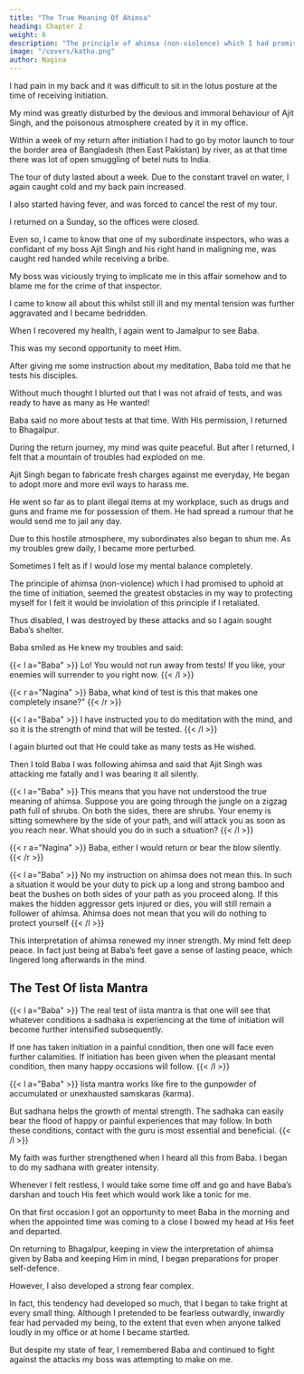 ```yaml
---
title: "The True Meaning Of Ahimsa"
heading: Chapter 2
weight: 6
description: "The principle of ahimsa (non-violence) which I had promised to uphold at the time of initiation, seemed the greatest obstacle"
image: "/covers/katha.png"
author: Nagina
---
```



<!-- I have already described my physical and mental condition at the time of my
initiation.  -->

I had pain in my back and it was difficult to sit in the lotus posture at the time of receiving initiation. 

My mind was greatly disturbed by the devious and immoral behaviour of Ajit Singh, and the poisonous atmosphere created by it in my office. 

Within a week of my return after initiation I had to go by motor launch to tour the border area of Bangladesh (then East Pakistan) by river, as at that time there was lot of open smuggling of betel nuts to India. 

The tour of duty lasted about a week. Due to the constant travel on water, I again caught cold and my back pain increased. 

I also started having fever, and was forced to cancel the rest of my tour.

I returned on a Sunday, so the offices were closed. 

Even so, I came to know that one of my subordinate inspectors, who was a confidant of my boss Ajit Singh and his right hand in maligning me, was caught red handed while receiving a bribe. 

My boss was viciously trying to implicate me in this affair somehow and to blame me for the crime of that inspector. 

I came to know all about this whilst still ill and my mental tension was further aggravated and I became bedridden.

When I recovered my health, I again went to Jamalpur to see Baba. 

This was my second opportunity to meet Him. 

After giving me some instruction about my meditation, Baba told me that he tests his disciples.

Without much thought I blurted out that I was not afraid of tests, and was ready to have as many as He wanted!

Baba said no more about tests at that time. With His permission, I returned to Bhagalpur.

During the return journey, my mind was quite peaceful. But after I returned, I felt that a mountain of troubles had exploded on me. 

Ajit Singh began to fabricate fresh charges against me everyday, He began to adopt more and more evil ways to harass me.

He went so far as to plant illegal items at my workplace, such as drugs and guns and frame me for possession of them. He had spread a rumour that he would send me to jail any day.

Due to this hostile atmosphere, my subordinates also began to shun me. As my troubles grew daily, I became more perturbed. 

Sometimes I felt as if I would lose my mental balance completely. 

The principle of ahimsa (non-violence) which I had promised to uphold at the time of initiation, seemed the greatest obstacles in my way to protecting myself for I felt it would be inviolation of this principle if I retaliated. 

Thus disabled, I was destroyed by these attacks and so I again sought Baba’s shelter.

Baba smiled as He knew my troubles and said:

{{< l a="Baba" >}}
Lo! You would not run away from tests! If you like, your enemies will surrender to you right now.
{{< /l >}}

{{< r a="Nagina" >}}
Baba, what kind of test is this that makes one completely insane?"
{{< /r >}}

{{< l a="Baba" >}}
I have instructed you to do meditation with the mind, and so it is the strength of mind that will be tested.
{{< /l >}}


I again blurted out that He could take as many tests as He wished.

Then I told Baba I was following ahimsa and said that Ajit Singh was attacking me fatally and I was bearing it all silently.

{{< l a="Baba" >}}
This means that you have not understood the true meaning of ahimsa. Suppose you are going through the jungle on a zigzag path full of shrubs. On both the sides, there are shrubs. Your enemy is sitting somewhere by the side of your path, and will attack you as soon as you reach near. What should you do in such a situation?
{{< /l >}}


{{< r a="Nagina" >}}
Baba, either I would return or bear the blow silently.
{{< /r >}}


{{< l a="Baba" >}}
No my instruction on ahimsa does not mean this. In such a situation it would be your duty to pick up a long and strong bamboo and beat the bushes on both sides of your path as you proceed along. If this makes the hidden aggressor gets injured or dies, you will still remain a follower of ahimsa. Ahimsa does not mean that you will do nothing to protect yourself
{{< /l >}}


This interpretation of ahimsa renewed my inner strength. My mind felt deep peace. In fact just being at Baba’s feet gave a sense of lasting peace, which lingered long afterwards in the mind.


## The Test Of Iista Mantra


{{< l a="Baba" >}}
The real test of iista mantra is that one will see that whatever conditions a sadhaka is experiencing at the time of initiation will become further intensified subsequently. 

If one has taken initiation in a painful condition, then one will face even further calamities. If initiation has been given when the pleasant mental condition, then many happy occasions will follow.
{{< /l >}}


{{< l a="Baba" >}}
Iista mantra works like fire to the gunpowder of accumulated or unexhausted samskaras (karma). 

But sadhana helps the growth of mental strength. The sadhaka can easily bear the flood of happy or painful experiences that may follow. In both these conditions, contact with the guru is most essential and beneficial.
{{< /l >}}



My faith was further strengthened when I heard all this from Baba. I began to do my sadhana with greater intensity. 

Whenever I felt restless, I would take some time off and go and have Baba’s darshan and touch His feet which would work like a tonic for me. 

On that first occasion I got an opportunity to meet Baba in the morning and when the appointed time was coming to a close I bowed my head at His feet and departed.

On returning to Bhagalpur, keeping in view the interpretation of ahimsa given by Baba and keeping Him in mind, I began preparations for proper self-defence. 

However, I also developed a strong fear complex. 

In fact, this tendency had developed so much, that I began to take fright at every small thing. Although I pretended to be fearless outwardly, inwardly fear had pervaded my being, to the extent that even when anyone talked loudly in my office or at home I became startled. 

But despite my state of fear, I remembered Baba and continued to fight against the attacks my boss was attempting to make on me.

